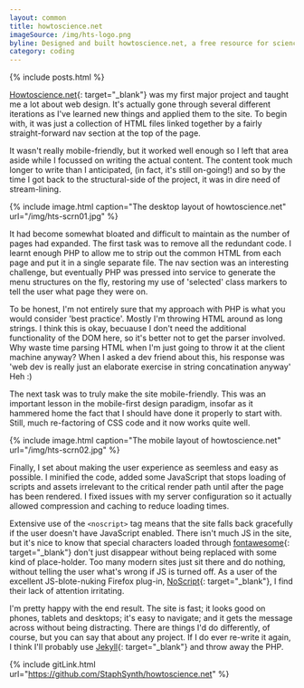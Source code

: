```yaml
---
layout: common
title: howtoscience.net
imageSource: /img/hts-logo.png
byline: Designed and built howtoscience.net, a free resource for science students.
category: coding
---
```


{% include posts.html %}

[Howtoscience.net](http://www.howtoscience.net){: target="\_blank"} was my first major project and taught me a lot about web design. It's actually gone through several different iterations as I've learned new things and applied them to the site. To begin with, it was just a collection of HTML files linked together by a fairly straight-forward nav section at the top of the page.

It wasn't really mobile-friendly, but it worked well enough so I left that area aside while I focussed on writing the actual content. The content took much longer to write than I anticipated, (in fact, it's still on-going!) and so by the time I got back to the structural-side of the project, it was in dire need of stream-lining.

{% include image.html caption="The desktop layout of howtoscience.net" url="/img/hts-scrn01.jpg" %}

It had become somewhat bloated and difficult to maintain as the number of pages had expanded. The first task was to remove all the redundant code. I learnt enough PHP to allow me to strip out the common HTML from each page and put it in a single separate file. The nav section was an interesting challenge, but eventually PHP was pressed into service to generate the menu structures on the fly, restoring my use of 'selected' class markers to tell the user what page they were on.

To be honest, I'm not entirely sure that my approach with PHP is what you would consider 'best practice'. Mostly I'm throwing HTML around as long strings. I think this is okay, becuause I don't need the additional functionality of the DOM here, so it's better not to get the parser involved. Why waste time parsing HTML when I'm just going to throw it at the client machine anyway? When I asked a dev friend about this, his response was 'web dev is really just an elaborate exercise in string concatination anyway' Heh :)

The next task was to truly make the site mobile-friendly. This was an important lesson in the mobile-first design paradigm, insofar as it hammered home the fact that I should have done it properly to start with. Still, much re-factoring of CSS code and it now works quite well.

{% include image.html caption="The mobile layout of howtoscience.net" url="/img/hts-scrn02.jpg" %}

Finally, I set about making the user experience as seemless and easy as possible. I minified the code, added some JavaScript that stops loading of scripts and assets irrelevant to the critical render path until after the page has been rendered. I fixed issues with my server configuration so it actually allowed compression and caching to reduce loading times.

Extensive use of the ```<noscript>``` tag means that the site falls back gracefully if the user doesn't have JavaScript enabled. There isn't much JS in the site, but it's nice to know that special characters loaded through [fontawesome](http://fontawesome.io){: target="\_blank"} don't just disappear without being replaced with some kind of place-holder. Too many modern sites just sit there and do nothing, without telling the user what's wrong if JS is turned off. As a user of the excellent JS-blote-nuking Firefox plug-in, [NoScript](https://addons.mozilla.org/en-US/firefox/addon/noscript/){: target="\_blank"}, I find their lack of attention irritating.

I'm pretty happy with the end result. The site is fast; it looks good on phones, tablets and desktops; it's easy to navigate; and it gets the message across without being distracting. There are things I'd do differently, of course, but you can say that about any project. If I do ever re-write it again, I think I'll probably use [Jekyll](http://www.jekyllrb.com){: target="\_blank"} and throw away the PHP.

{% include gitLink.html url="https://github.com/StaphSynth/howtoscience.net" %}
